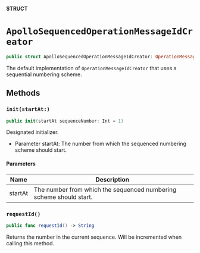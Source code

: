 **STRUCT**

# `ApolloSequencedOperationMessageIdCreator`

```swift
public struct ApolloSequencedOperationMessageIdCreator: OperationMessageIdCreator
```

The default implementation of `OperationMessageIdCreator` that uses a sequential numbering scheme.

## Methods
### `init(startAt:)`

```swift
public init(startAt sequenceNumber: Int = 1)
```

Designated initializer.

- Parameter startAt: The number from which the sequenced numbering scheme should start.

#### Parameters

| Name | Description |
| ---- | ----------- |
| startAt | The number from which the sequenced numbering scheme should start. |

### `requestId()`

```swift
public func requestId() -> String
```

Returns the number in the current sequence. Will be incremented when calling this method.
